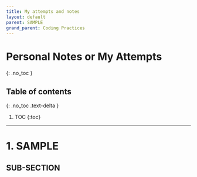 ```yaml
---
title: My attempts and notes
layout: default
parent: SAMPLE 
grand_parent: Coding Practices
---
```

# Personal Notes or My Attempts
{: .no_toc }

## Table of contents
{: .no_toc .text-delta }

1. TOC
{:toc}

---

# 1. SAMPLE
## SUB-SECTION